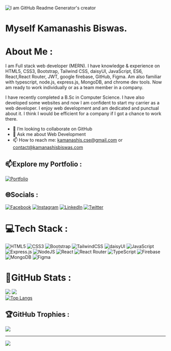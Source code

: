 ![I am GitHub Readme Generator's creator](https://i.ibb.co/2jRpvpx/My-Video-ezgif-com-video-to-gif-converter.gif)

# Myself Kamanashis Biswas.

# About Me :

I am Full stack web developer (MERN). I have knowledge & experience on HTML5, CSS3, Bootstrap, Tailwind CSS, daisyUI, JavaScript, ES6, React,React Router, JWT, google firebase, GitHub, Figma. Am also familiar with typescript, node.js, express.js, MongoDB, and chrome dev tools. Now am ready to work individually or as a team member in a company.

I have recently completed a B.Sc in Computer Science. I have also developed some websites and now I am confident to start my carrier as a web developer. I enjoy web development and am dedicated and punctual about it. I think I would be efficient for a company if I got a chance to work there.

- 👯 I’m looking to collaborate on GitHub
- 💬 Ask me about Web Development
- 📫 How to reach me: kamanashis.cse@gmail.com or contact@kamanashisbiswas.com

## 📫Explore my Portfolio :

[![Portfolio](https://img.shields.io/badge/Portfolio-%23000000.svg?style=flat-square&logo=firefox&logoColor=%23FF7139)](https://kamanashisbiswas.com/)

## 🌐Socials :

[![Facebook](https://img.shields.io/badge/Facebook-%231877F2.svg?logo=Facebook&logoColor=white)](https://www.facebook.com/kamanashisbiswas69/) [![Instagram](https://img.shields.io/badge/Instagram-%23E4405F.svg?logo=Instagram&logoColor=white)](https://www.instagram.com/kamanashisbiswas69/) [![LinkedIn](https://img.shields.io/badge/LinkedIn-%230077B5.svg?logo=linkedin&logoColor=white)](https://www.linkedin.com/in/kamanashis-biswas/) [![Twitter](https://img.shields.io/badge/Twitter-%231DA1F2.svg?logo=Twitter&logoColor=white)](https://twitter.com/Kamanashis69)

# 💻Tech Stack :

![HTML5](https://img.shields.io/badge/html5-%23E34F26.svg?style=flat-square&logo=html5&logoColor=white) ![CSS3](https://img.shields.io/badge/css3-%231572B6.svg?style=flat-square&logo=css3&logoColor=white) ![Bootstrap](https://img.shields.io/badge/bootstrap-%23563D7C.svg?style=flat-square&logo=bootstrap&logoColor=white) ![TailwindCSS](https://img.shields.io/badge/tailwindcss-%2338B2AC.svg?style=flat-square&logo=tailwind-css&logoColor=white) ![daisyUI](https://img.shields.io/badge/daisy_UI-CA4245?style=flat-square&logo=react-router&logoColor=white) ![JavaScript](https://img.shields.io/badge/javascript-%23323330.svg?style=flat-square&logo=javascript&logoColor=%23F7DF1E) ![Express.js](https://img.shields.io/badge/express.js-%23404d59.svg?style=flat-square&logo=express&logoColor=%2361DAFB) ![NodeJS](https://img.shields.io/badge/node.js-6DA55F?style=flat-square&logo=node.js&logoColor=white) ![React](https://img.shields.io/badge/react-%2320232a.svg?style=flat-square&logo=react&logoColor=%2361DAFB) ![React Router](https://img.shields.io/badge/React_Router-CA4245?style=flat-square&logo=react-router&logoColor=white) ![TypeScript](https://img.shields.io/badge/typescript-%23007ACC.svg?style=flat-square&logo=typescript&logoColor=white) ![Firebase](https://img.shields.io/badge/firebase-%23039BE5.svg?style=flat-square&logo=firebase) ![MongoDB](https://img.shields.io/badge/MongoDB-%234ea94b.svg?style=flat-square&logo=mongodb&logoColor=white) ![Figma](https://img.shields.io/badge/figma-%23F24E1E.svg?style=flat-square&logo=figma&logoColor=white)

# 🎯GitHub Stats :

![](https://github-readme-stats.vercel.app/api?username=Kamanashis-Biswas&include_all_commits=true&theme=aura&count_private=true&custom_title=Kamanashis-Biswas%27s%20GitHub%20Stats)
![](https://github-readme-streak-stats.herokuapp.com/?user=Kamanashis-Biswas&theme=dark&hide_border=true)<br/>
[![Top Langs](https://github-readme-stats.vercel.app/api/top-langs/?username=Kamanashis-Biswas&theme=dark&hide_border=true&langs_count=8)](https://github.com/Kamanashis-Biswas/github-readme-stats)

## 🏆GitHub Trophies :

![](https://github-profile-trophy.vercel.app/?username=Kamanashis-Biswas&theme=gotham&hide_border=true&no-frame=true&no-bg=false&margin-w=4)

---

[![](https://visitcount.itsvg.in/api?id=Kamanashis-Biswas&label=Profile%20Views&color=9&pretty=false)](https://visitcount.itsvg.in)

